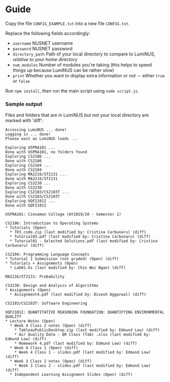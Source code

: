 # Guide

Copy the file `CONFIG_EXAMPLE.txt` into a new file `CONFIG.txt`.

Replace the following fields accordingly:
* `username` NUSNET username
* `password` NUSNET password
* `directory_path` Path of your local directory to compare to LumiNUS, *relative to your home directory*
* `num_modules` Number of modules you're taking (this helps to speed things up because LumiNUS can be rather slow)
* `print` Whether you want to display extra information or not -- either `true` or `false`

Run `npm install`, then run the main script using `node script.js`.

### Sample output

Files and folders that are in LumiNUS but not your local directory are marked with 'diff':

```
Accessing LumiNUS ... done!
Logging in ... done!
Please wait as LumiNUS loads ...

Exploring USPRA101 ...
Done with USPRA101, no folders found
Exploring CS2106 ...
Done with CS2106
Exploring CS2104 ...
Done with CS2104
Exploring MA2216/ST2131 ...
Done with MA2216/ST2131
Exploring CS3230 ...
Done with CS3230
Exploring CS2103/CS2103T ...
Done with CS2103/CS2103T
Exploring UQF2101I ...
Done with UQF2101I

USPRA101: Cinnamon College (AY2019/20 - Semester 1)

CS2106: Introduction to Operating Systems
* Tutorials (Open)
  * T03_code.zip (last modified by: Cristina Carbunaru) (diff)
  * Tutorial03.pdf (last modified by: Cristina Carbunaru) (diff)
  * Tutorial01 - Selected Solutions.pdf (last modified by: Cristina Carbunaru) (diff)

CS2104: Programming Language Concepts
* Tutorial 1 Submission (not graded) (Open) (diff)
* Tutorials + Assignments (Open)
  * Lab01.hs (last modified by: Chin Wei Ngan) (diff)

MA2216/ST2131: Probability

CS3230: Design and Analysis of Algorithms
* Assignments (Open)
  * Assignment4.pdf (last modified by: Divesh Aggarwal) (diff)

CS2103/CS2103T: Software Engineering

UQF2101I: QUANTITATIVE REASONING FOUNDATION: QUANTIFYING ENVIRONMENTAL QUALITY
* Lecture Notes (Open)
  * Week 4 Class 2 notes (Open) (diff)
    * TableauPublicDesktop.zip (last modified by: Edmund Low) (diff)
    * Air Quality Data - QR Class (Tab) .xlsx (last modified by: Edmund Low) (diff)
    * Homework 4.pdf (last modified by: Edmund Low) (diff)
  * Week 4 Class 1 (Open) (diff)
    * Week 4 Class 1 - slides.pdf (last modified by: Edmund Low) (diff)
  * Week 3 Class 2 notes (Open) (diff)
    * Week 3 Class 2 - slides.pdf (last modified by: Edmund Low) (diff)
  * Independent Learning Assignment Slides (Open) (diff)
```
